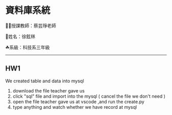 # 資料庫系統

👩‍🏫授課教師：蔡芸琤老師

🐶姓名：徐鉉秝

☘系級：科技系三年級

---
## HW1
We created table and data into mysql
1. download the file teacher gave us
2. click "sql" file and import into the mysql ( cancel the file we don't need )
3. open the file teacher gave us at vscode ,and run the create.py
4. type anything and watch whether we have record at mysql

